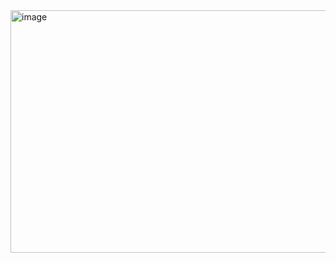 <img width="955" height="388" alt="image" src="https://github.com/user-attachments/assets/0d68cd8d-bea1-44d6-a0cb-a4c483b1094e" />
